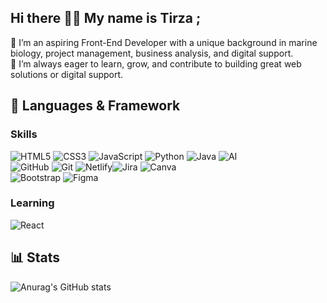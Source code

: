 ## Hi there 👋🏽 My name is Tirza ;

🎨 I’m an aspiring Front-End Developer with a unique background in marine biology, project management, business analysis, and digital support.  </br>
🌱 I’m always eager to learn, grow, and contribute to building great web solutions or digital support.

## 🧰 Languages & Framework 
### Skills
![HTML5](https://img.shields.io/badge/html5-%23E34F26.svg?style=for-the-badge&logo=html5&logoColor=white) ![CSS3](https://img.shields.io/badge/css3-%23E50695.svg?style=for-the-badge&logo=css3&logoColor=white) ![JavaScript](https://img.shields.io/badge/javascript-%23323330.svg?style=for-the-badge&logo=javascript&logoColor=%23F7DF1E) ![Python](https://img.shields.io/badge/python-3670A0?style=for-the-badge&logo=python&logoColor=ffdd54) 
![Java](https://img.shields.io/badge/java-%23ED8B00.svg?style=for-the-badge&logo=openjdk&logoColor=white) ![AI](https://img.shields.io/badge/AI-74aa9c?style=for-the-badge&logo=openai&logoColor=white) </br>
![GitHub](https://img.shields.io/badge/github-%23121011.svg?style=for-the-badge&logo=github&logoColor=white) ![Git](https://img.shields.io/badge/git-%23d9ead3.svg?style=for-the-badge&logo=git&logoColor=black) ![Netlify](https://img.shields.io/badge/netlify-%23000000.svg?style=for-the-badge&logo=netlify&logoColor=#00C7B7)![Jira](https://img.shields.io/badge/jira-%230A0FFF.svg?style=for-the-badge&logo=jira&logoColor=white) ![Canva](https://img.shields.io/badge/Canva-%2300C4CC.svg?style=for-the-badge&logo=Canva&logoColor=white) </br>
![Bootstrap](https://img.shields.io/badge/bootstrap-%238511FA.svg?style=for-the-badge&logo=bootstrap&logoColor=white) ![Figma](https://img.shields.io/badge/figma-%23B7178C.svg?style=for-the-badge&logo=figma&logoColor=white)

### Learning
![React](https://img.shields.io/badge/react-%232C8EBB.svg?style=for-the-badge&logo=react&logoColor=%2361DAFB)

## 📊 Stats 
![Anurag's GitHub stats](https://github-readme-stats.vercel.app/api?username=tirza-s&show_icons=true&theme=codeSTACKr) </br>

